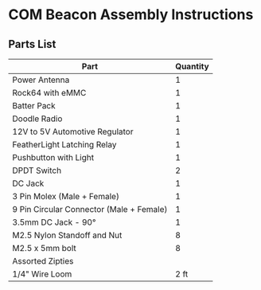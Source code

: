 # COM Beacon Assembly Instructions

## Parts List
Part | Quantity 
-------- | --------
Power Antenna | 1
Rock64 with eMMC | 1
Batter Pack | 1
Doodle Radio | 1
12V to 5V Automotive Regulator | 1
FeatherLight Latching Relay | 1
Pushbutton with Light | 1
DPDT Switch | 2
DC Jack | 1
3 Pin Molex (Male + Female) | 1
9 Pin Circular Connector (Male + Female) | 1
3.5mm DC Jack - 90&deg; | 1
M2.5 Nylon Standoff and Nut | 8
M2.5 x 5mm bolt | 8
Assorted Zipties | 
1/4" Wire Loom | 2 ft
